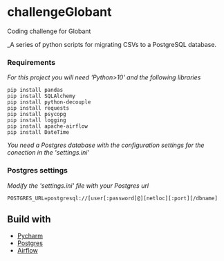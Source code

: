 # challengeGlobant
Coding challenge for Globant

_A series of python scripts for migrating CSVs to a PostgreSQL database.

### Requirements
_For this project you will need 'Python>10' and the following libraries_
```
pip install pandas
pip install SQLAlchemy
pip install python-decouple
pip install requests
pip install psycopg
pip install logging
pip install apache-airflow
pip install DateTime
```
_You need a Postgres database with the configuration settings for the conection in the 'settings.ini'_

### Postgres settings
_Modify the 'settings.ini' file with your Postgres url_
```
POSTGRES_URL=postgresql://[user[:password]@][netloc][:port][/dbname]
```

## Build with

* [Pycharm](https://www.jetbrains.com/pycharm/)
* [Postgres](https://www.postgresql.org/)
* [Airflow](https://airflow.apache.org/)
